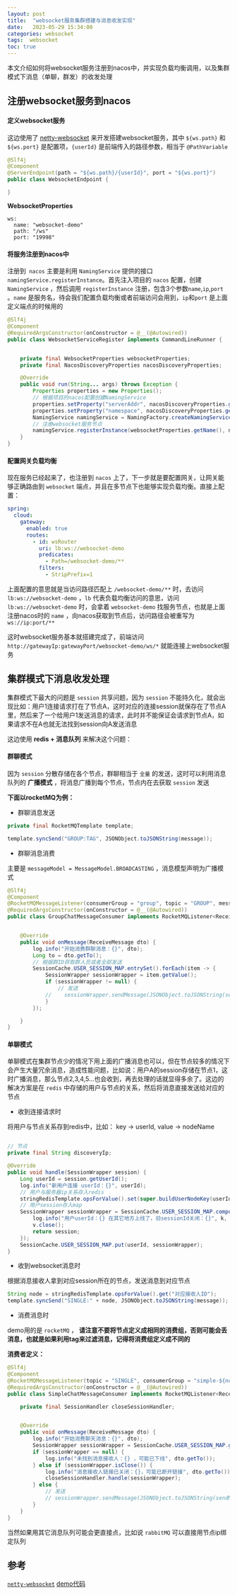 ```yaml
---
layout: post
title:  "websocket服务集群搭建与消息收发实现"
date:   2023-05-29 15:34:00
categories: websocket
tags:  websocket
toc: true
---
```


本文介绍如何将websocket服务注册到nacos中，并实现负载均衡调用，以及集群模式下消息（单聊，群发）的收发处理

<!-- more -->

## 注册websocket服务到nacos

#### 定义websocket服务

这边使用了 [netty-websocket](https://github.com/YeautyYE/netty-websocket-spring-boot-starter) 来开发搭建websocket服务，其中 `${ws.path}` 和 `${ws.port}` 是配置项，`{userId}` 是前端传入的路径参数，相当于 `@PathVariable`

```java
@Slf4j
@Component
@ServerEndpoint(path = "${ws.path}/{userId}", port = "${ws.port}")
public class WebsocketEndpoint {

}
```

**WebsocketProperties**

```properties
ws:
  name: "websocket-demo"
  path: "/ws"
  port: "19998"
```

#### 将服务注册到nacos中

注册到` nacos` 主要是利用 `NamingService` 提供的接口 `namingService.registerInstance`。首先注入项目的 `nacos` 配置，创建 `NamingService` ，然后调用 `registerInstance` 注册，包含3个参数`name`,`ip`,`port` 。`name` 是服务名，待会我们配置负载均衡或者前端访问会用到，`ip`和`port` 是上面定义端点的时候用的


```java
@Slf4j
@Component
@RequiredArgsConstructor(onConstructor = @__(@Autowired))
public class WebsocketServiceRegister implements CommandLineRunner {


    private final WebsocketProperties websocketProperties;
    private final NacosDiscoveryProperties nacosDiscoveryProperties;

    @Override
    public void run(String... args) throws Exception {
        Properties properties = new Properties();
        // 根据项目的nacos配置创建NamingService
        properties.setProperty("serverAddr", nacosDiscoveryProperties.getServerAddr());
        properties.setProperty("namespace", nacosDiscoveryProperties.getNamespace());
        NamingService namingService = NamingFactory.createNamingService(properties);
        // 注册websocket服务节点
        namingService.registerInstance(websocketProperties.getName(), nacosDiscoveryProperties.getIp(), websocketProperties.getPort());
    }
}
```

#### 配置网关负载均衡

现在服务已经起来了，也注册到 `nacos` 上了，下一步就是要配置网关，让网关能够正确路由到 `websocket` 端点，并且在多节点下也能够实现负载均衡。直接上配置：

```yaml
spring:
  cloud:
    gateway:
      enabled: true
      routes:
        - id: wsRouter
          uri: lb:ws://websocket-demo
          predicates:
            - Path=/websocket-demo/**
          filters:
            - StripPrefix=1
```

上面配置的意思就是当访问路径匹配上 `/websocket-demo/**` 时，去访问 `lb:ws://websocket-demo` ，`lb` 代表负载均衡访问的意思，访问 `lb:ws://websocket-demo` 时，会拿着 `websocket-demo` 找服务节点，也就是上面注册nacos时的 `name` ，向nacos获取到节点后，访问路径会被重写为 
`ws://ip:port/**`

这时websocket服务基本就搭建完成了，前端访问 `http://gatewayIp:gatewayPort/websocket-demo/ws/*` 就能连接上websocket服务


## 集群模式下消息收发处理

集群模式下最大的问题是 `session` 共享问题，因为 `session` 不能持久化，就会出现比如：用户1连接请求打在了节点A，这时对应的连接session就保存在了节点A里，然后来了一个给用户1发送消息的请求，此时并不能保证会请求到节点A，如果请求不在A也就无法找到session向A发送消息

这边使用 **redis + 消息队列** 来解决这个问题：

#### 群聊模式

因为 `session` 分散存储在各个节点，群聊相当于 `全量` 的发送，这时可以利用消息队列的 **广播模式** ，将消息广播到每个节点，节点内在去获取 `session` 发送


**下面以rocketMQ为例：**

- 群聊消息发送

```java
private final RocketMQTemplate template;

template.syncSend("GROUP:TAG", JSONObject.toJSONString(message));
```

- 群聊消息消费

主要是 `messageModel = MessageModel.BROADCASTING` ，消息模型声明为广播模式

```java
@Slf4j
@Component
@RocketMQMessageListener(consumerGroup = "group", topic = "GROUP", messageModel = MessageModel.BROADCASTING)
@RequiredArgsConstructor(onConstructor = @__(@Autowired))
public class GroupChatMessageConsumer implements RocketMQListener<ReceiveMessage> {


    @Override
    public void onMessage(ReceiveMessage dto) {
        log.info("开始消费群聊消息：{}", dto);
        Long to = dto.getTo();
        // 根据群ID获取群人员或者全部发送
        SessionCache.USER_SESSION_MAP.entrySet().forEach(item -> {
            SessionWrapper sessionWrapper = item.getValue();
            if (sessionWrapper != null) {
                // 发送
            //    sessionWrapper.sendMessage(JSONObject.toJSONString(sendMessage))
            }
        });

    }
}
```


#### 单聊模式

单聊模式在集群节点少的情况下用上面的广播消息也可以，但在节点较多的情况下会产生大量冗余消息，造成性能问题，比如说：用户A的session存储在节点1，这时广播消息，那么节点2,3,4,5...也会收到，再去处理的话就显得多余了。这边的解决方案是在 `redis` 中存储的用户与节点的关系，然后将消息直接发送给对应的节点

- 收到连接请求时

将用户与节点关系存到redis中，比如： key -> userId, value -> nodeName

```java

// 节点
private final String discoveryIp;

@Override
public void handle(SessionWrapper session) {
    Long userId = session.getUserId();
    log.info("新用户连接 userId：{}", userId);
    // 用户与服务器ip关系存入redis
    stringRedisTemplate.opsForValue().set(super.buildUserNodeKey(userId), discoveryIp);
    // 用户session存入map
    SessionWrapper sessionWrapper = SessionCache.USER_SESSION_MAP.computeIfPresent(userId, (k, v) -> {
        log.info("用户userId：{} 在其它地方上线了，旧sessionId关闭：{}", k, v.getId());
        v.close();
        return session;
    });
    SessionCache.USER_SESSION_MAP.put(userId, sessionWrapper);
}
```

- 收到websocket消息时

根据消息接收人拿到对应session所在的节点，发送消息到对应节点

```java
String node = stringRedisTemplate.opsForValue().get("对应接收人ID");
template.syncSend("SINGLE:" + node, JSONObject.toJSONString(message));
```

- 消费消息时

demo用的是 `rocketMQ` ， **请注意不要将节点定义成相同的消费组，否则可能会丢消息，也就是如果利用tag来过滤消息，记得将消费组定义成不同的**


**消费者定义：**

```java
@Slf4j
@Component
@RocketMQMessageListener(topic = "SINGLE", consumerGroup = "simple-${node_name}", selectorType = SelectorType.TAG, selectorExpression = "${node_name}")
@RequiredArgsConstructor(onConstructor = @__(@Autowired))
public class SimpleChatMessageConsumer implements RocketMQListener<ReceiveMessage> {

    private final SessionHandler closeSessionHandler;


    @Override
    public void onMessage(ReceiveMessage dto) {
        log.info("开始消费聊天消息：{}", dto);
        SessionWrapper sessionWrapper = SessionCache.USER_SESSION_MAP.get(dto.getTo());
        if (sessionWrapper == null) {
            log.info("未找到消息接收人：{} ，可能已下线", dto.getTo());
        } else if (sessionWrapper.isClose()) {
            log.info("消息接收人链接已关闭：{}，可能已断开链接", dto.getTo());
            closeSessionHandler.handle(sessionWrapper);
        } else {
            // 发送
            // sessionWrapper.sendMessage(JSONObject.toJSONString(sendMessage));
        }
    }
}
```

当然如果用其它消息队列可能会更直接点，比如说 `rabbitMQ` 可以直接用节点ip绑定队列

## 参考

 [`netty-websocket`](https://github.com/YeautyYE/netty-websocket-spring-boot-starter)
 [demo代码](https://github.com/ddmcc/websocket-demo)